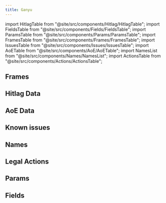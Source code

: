```yaml
---
title: Ganyu
---
```


import HitlagTable from "@site/src/components/Hitlag/HitlagTable";
import FieldsTable from "@site/src/components/Fields/FieldsTable";
import ParamsTable from "@site/src/components/Params/ParamsTable";
import FramesTable from "@site/src/components/Frames/FramesTable";
import IssuesTable from "@site/src/components/Issues/IssuesTable";
import AoETable from "@site/src/components/AoE/AoETable";
import NamesList from "@site/src/components/Names/NamesList";
import ActionsTable from "@site/src/components/Actions/ActionsTable";

## Frames

<FramesTable item_key="ganyu" />

## Hitlag Data

<HitlagTable item_key="ganyu" />

## AoE Data

<AoETable item_key="ganyu" />

## Known issues

<IssuesTable item_key="ganyu" />

## Names

<NamesList item_key="ganyu" />

## Legal Actions

<ActionsTable item_key="ganyu" />

## Params

<ParamsTable item_key="ganyu" />

## Fields

<FieldsTable item_key="ganyu" />
